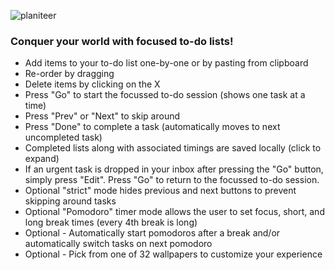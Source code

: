 ![planiteer](https://github.com/user-attachments/assets/ba76ee03-12ac-4bec-a1f8-ccd7faefb1de)
### Conquer your world with focused to-do lists!
- Add items to your to-do list one-by-one or by pasting from clipboard
- Re-order by dragging
- Delete items by clicking on the X
- Press "Go" to start the focussed to-do session (shows one task at a time)
- Press "Prev" or "Next" to skip around
- Press "Done" to complete a task (automatically moves to next uncompleted task)
- Completed lists along with associated timings are saved locally (click to expand)
- If an urgent task is dropped in your inbox after pressing the "Go" button, simply press "Edit". Press "Go" to return to the focussed to-do session.
- Optional "strict" mode hides previous and next buttons to prevent skipping around tasks
- Optional "Pomodoro" timer mode allows the user to set focus, short, and long break times (every 4th break is long)
- Optional - Automatically start pomodoros after a break and/or automatically switch tasks on next pomodoro
- Optional - Pick from one of 32 wallpapers to customize your experience


